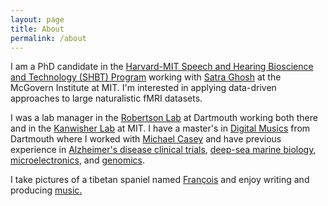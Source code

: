 ```yaml
---
layout: page
title: About
permalink: /about
---
```


I am a PhD candidate in the <a class="text-accent" href="http://www.hms.harvard.edu/dms/shbt/">Harvard-MIT Speech and Hearing Bioscience and Technology (SHBT) Program</a> working with <a class="text-accent" href="https://satra.cogitatum.org/group/">Satra Ghosh</a> at the McGovern Institute at MIT. I'm interested in applying data-driven approaches to large naturalistic fMRI datasets.

I was a lab manager in the <a class="text-accent" href="https://www.robertsonlab.com/">Robertson Lab</a> at Dartmouth working both there and in the <a class="text-accent" href="http://web.mit.edu/bcs/nklab/index.shtml">Kanwisher Lab</a> at MIT. I have a master's in <a class="text-accent" href="https://music.dartmouth.edu/graduate">Digital Musics</a> from Dartmouth where I worked with <a class="text-accent" href="http://bregman.dartmouth.edu/~mcasey">Michael Casey</a> and have previous experience in <a class="text-accent" href="http://www.abingtonneurology.com/">Alzheimer's disease clinical trials</a>, <a class="text-accent" href="http://www.personal.psu.edu/crf2/index.html">deep-sea marine biology</a>, <a class="text-accent" href="http://www.quanttera.com/aboutus.html">microelectronics</a>, and <a class="text-accent" href="https://caglab.org/">genomics</a>.

I take pictures of a tibetan spaniel named <a class="text-accent" href="https://www.instagram.com/francois_xr/">François</a> and enjoy writing and producing <a class="text-accent" href="https://open.spotify.com/track/6WMazGTBpMM3zq5qOqlcmR?si=SMeUu-FzTnmpYMdxK6RwtA">music</a><a class="text-accent" href="https://whisperwindowsoundproofing.com/">.</a>
